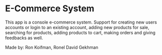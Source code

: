 # E-Commerce System

This app is a console e-commerce system.
Support for creating new users accounts or login to an existing account, adding new products for sale,
searching for products, adding products to cart, making orders and giving feedbacks as well.

Made by: Ron Koifman, Ronel David Gekhman
